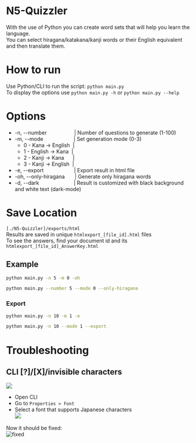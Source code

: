 # N5-Quizzler
With the use of Python you can create word sets that will help you learn the language.  
You can select hiragana/katakana/kanji words or their English equivalent and then translate them.

# How to run
Use Python/CLI to run the script: `python main.py`  
To display the options use `python main.py -h` or `python main.py --help`

# Options
- -n, --number &nbsp;&nbsp;&nbsp;&nbsp;&nbsp;&nbsp;&nbsp;&nbsp;&nbsp;&nbsp;&nbsp;&nbsp;&nbsp;&nbsp;&nbsp;&nbsp;&nbsp;&nbsp;|&nbsp;Number of questions to generate (1-100)
- -m, --mode &nbsp;&nbsp;&nbsp;&nbsp;&nbsp;&nbsp;&nbsp;&nbsp;&nbsp;&nbsp;&nbsp;&nbsp;&nbsp;&nbsp;&nbsp;&nbsp;&nbsp;&nbsp;&nbsp;&nbsp;|&nbsp;Set generation mode (0-3)
  - 0 - Kana -> English &nbsp;|
  - 1 - English -> Kana &nbsp;|
  - 2 - Kanji -> Kana &nbsp;&nbsp;&nbsp;&nbsp;&nbsp;|
  - 3 - Kanji -> English &nbsp;|
- -e, --export &nbsp;&nbsp;&nbsp;&nbsp;&nbsp;&nbsp;&nbsp;&nbsp;&nbsp;&nbsp;&nbsp;&nbsp;&nbsp;&nbsp;&nbsp;&nbsp;&nbsp;&nbsp;&nbsp;&nbsp;|&nbsp;Export result in html file
- -oh, --only-hiragana &nbsp;&nbsp;&nbsp;&nbsp;&nbsp;&nbsp;|&nbsp;Generate only hiragana words
- -d, --dark &nbsp;&nbsp;&nbsp;&nbsp;&nbsp;&nbsp;&nbsp;&nbsp;&nbsp;&nbsp;&nbsp;&nbsp;&nbsp;&nbsp;&nbsp;&nbsp;&nbsp;&nbsp;&nbsp;&nbsp;&nbsp;&nbsp;&nbsp;|&nbsp;Result is customized with black background and white text (dark-mode)

# Save Location
`[./N5-Quizzler]/exports/html`  
Results are saved in unique `htmlexport_[file_id].html` files  
To see the answers, find your document id and its `htmlexport_[file_id]_AnswerKey.html`

## Example
```bash
python main.py -n 5 -m 0 -oh
```
```bash
python main.py --number 5 --mode 0 --only-hiragana
```

### Export
```bash
python main.py -n 10 -m 1 -e
```
```bash
python main.py -n 10 --mode 1 --export
```

# Troubleshooting
## CLI [?]/[X]/invisible characters
![](https://github.com/user-attachments/assets/23487b80-56dd-4a5f-ac53-aa7cbd2c18e4)  

- Open CLI
- Go to `Properties > Font`
- Select a font that supports Japanese characters  
![](https://github.com/user-attachments/assets/27de21c0-5e8f-4ebd-94e4-22864308c458)

Now it should be fixed:  
![fixed](https://github.com/user-attachments/assets/e6d2639b-5f4d-460d-acea-33af4079da76)
